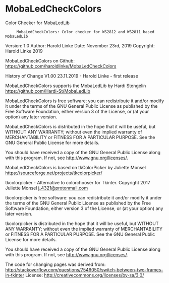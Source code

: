 # MobaLedCheckColors
Color Checker for MobaLedLib

         MobaLedCheckColors: Color checker for WS2812 and WS2811 based MobaLedLib

Version: 1.0
Author: Harold Linke
Date: November 23rd, 2019
Copyright: Harold Linke 2019

 
MobaLedCheckColors on Github: https://github.com/haroldlinke/MobaLedCheckColors
 

History of Change
V1.00 23.11.2019 - Harold Linke - first release

MobaLedCheckColors supports the MobaLedLib by Hardi Stengelin
https://github.com/Hardi-St/MobaLedLib

MobaLedCheckColors is free software: you can redistribute it and/or modify
it under the terms of the GNU General Public License as published by
the Free Software Foundation, either version 3 of the License, or
(at your option) any later version.
 
MobaLedCheckColors is distributed in the hope that it will be useful,
but WITHOUT ANY WARRANTY; without even the implied warranty of
MERCHANTABILITY or FITNESS FOR A PARTICULAR PURPOSE.  See the
GNU General Public License for more details.
 
You should have received a copy of the GNU General Public License
along with this program.  If not, see <http://www.gnu.org/licenses/>.

MobaLedCheckColors is based on tkColorPicker by Juliette Monsel
https://sourceforge.net/projects/tkcolorpicker/
 
tkcolorpicker - Alternative to colorchooser for Tkinter.
Copyright 2017 Juliette Monsel <j_4321@protonmail.com>
 
tkcolorpicker is free software: you can redistribute it and/or modify
it under the terms of the GNU General Public License as published by
the Free Software Foundation, either version 3 of the License, or
(at your option) any later version.
 
tkcolorpicker is distributed in the hope that it will be useful,
but WITHOUT ANY WARRANTY; without even the implied warranty of
MERCHANTABILITY or FITNESS FOR A PARTICULAR PURPOSE.  See the
GNU General Public License for more details.
 
You should have received a copy of the GNU General Public License
along with this program.  If not, see <http://www.gnu.org/licenses/>.
 
The code for changing pages was derived from: http://stackoverflow.com/questions/7546050/switch-between-two-frames-in-tkinter
License: http://creativecommons.org/licenses/by-sa/3.0/	

